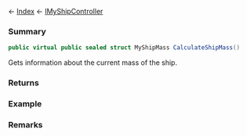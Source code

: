 ← [Index](Api-Index) ← [IMyShipController](Sandbox.ModAPI.Ingame.IMyShipController)

### Summary

```csharp
public virtual public sealed struct MyShipMass CalculateShipMass()
```

Gets information about the current mass of the ship.

### Returns



### Example

### Remarks

